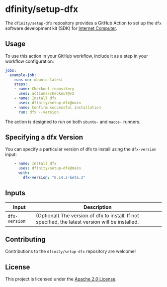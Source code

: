 # dfinity/setup-dfx

The `dfinity/setup-dfx` repository provides a GitHub Action to set up the `dfx` software development kit (SDK) for [Internet Computer](https://internetcomputer.org). 

## Usage

To use this action in your GitHub workflow, include it as a step in your workflow configuration:

```yml
jobs:
  example-job:
    runs-on: ubuntu-latest 
    steps:
    - name: Checkout repository
      uses: actions/checkout@v2
    - name: Install dfx
      uses: dfinity/setup-dfx@main
    - name: Confirm successful installation
      run: dfx --version
```
The action is designed to run on both `ubuntu-` and `macos-` runners.

## Specifying a dfx Version

You can specify a particular version of dfx to install using the `dfx-version` input:

```yml
    - name: Install dfx
      uses: dfinity/setup-dfx@main
      with: 
        dfx-version: "0.14.2-beta.2"
```

## Inputs

| Input         | Description   |
|---------------|---------------|
| `dfx-version` | (Optional) The version of dfx to install. If not specified, the latest version will be installed.

## Contributing

Contributions to the `dfinity/setup-dfx` repository are welcome! 

## License

This project is licensed under the [Apache 2.0 License](LICENSE).


